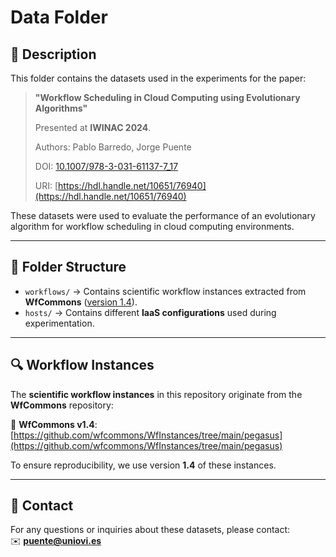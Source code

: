 # Data Folder

## 📄 Description
This folder contains the datasets used in the experiments for the paper:

> **"Workflow Scheduling in Cloud Computing using Evolutionary Algorithms"**
>
> Presented at **IWINAC 2024**.
>
> Authors: Pablo Barredo, Jorge Puente
>
> DOI: [10.1007/978-3-031-61137-7_17](https://doi.org/10.1007/978-3-031-61137-7_17)
> 
> URI: [https://hdl.handle.net/10651/76940](https://hdl.handle.net/10651/76940)

These datasets were used to evaluate the performance of an evolutionary algorithm for workflow scheduling in cloud computing environments.

---

## 📂 Folder Structure

- `workflows/` → Contains scientific workflow instances extracted from **WfCommons** ([version 1.4](https://github.com/wfcommons/WfInstances/tree/main/pegasus)).
- `hosts/` → Contains different **IaaS configurations** used during experimentation.

---

## 🔍 Workflow Instances
The **scientific workflow instances** in this repository originate from the **WfCommons** repository:

🔗 **WfCommons v1.4**: [https://github.com/wfcommons/WfInstances/tree/main/pegasus](https://github.com/wfcommons/WfInstances/tree/main/pegasus)

To ensure reproducibility, we use version **1.4** of these instances.

---

## 📧 Contact
For any questions or inquiries about these datasets, please contact:  
✉️ **[puente@uniovi.es](mailto:puente@uniovi.es)**
 

